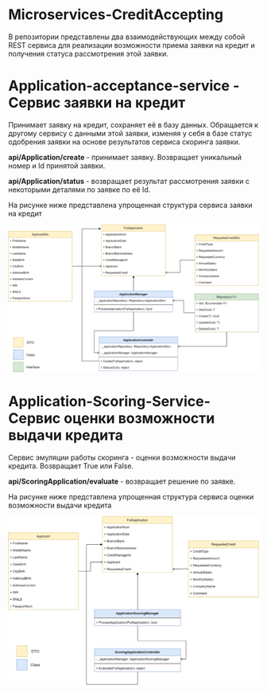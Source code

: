 # Microservices-CreditAccepting

В репозитории представлены два взаимодействующих между собой REST сервиса для реализации возможности приема заявки на кредит и получения статуса рассмотрения этой заявки.

# Application-acceptance-service - Сервис заявки на кредит

Принимает заявку на кредит, сохраняет её в базу данных. Обращается к другому сервису с данными этой заявки, изменяя у себя в базе статус одобрения заявки на основе результатов сервиса скоринга заявки.

**api/Application/create** - принимает заявку. Возвращает уникальный номер и Id принятой заявки.

**api/Application/status** - возвращает результат рассмотрения заявки с некоторыми деталями по заявке по её Id.

На рисунке ниже представлена упрощенная структура сервиса заявки на кредит

![Untitled Diagram-Page-3.drawio](https://github.com/dmitriykul/Microservices-CreditAccepting/blob/dev/readmeImages/Untitled%20Diagram-Page-3.drawio.png)



# Application-Scoring-Service-Сервис оценки возможности выдачи кредита

Сервис эмуляции работы скоринга - оценки возможности выдачи кредита. Возвращает True или False.

**api/ScoringApplication/evaluate** - возвращает решение по заявке.

На рисунке ниже представлена упрощенная структура сервиса оценки возможности выдачи кредита

![Untitled Diagram-Page-4.drawio](https://github.com/dmitriykul/Microservices-CreditAccepting/blob/dev/readmeImages/Untitled%20Diagram-Page-4.drawio.png)
